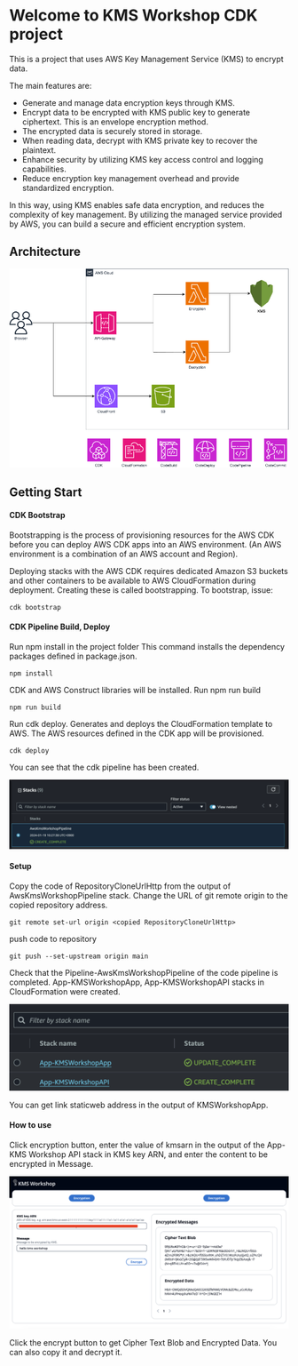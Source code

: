 # Welcome to KMS Workshop CDK project

This is a project that uses AWS Key Management Service (KMS) to encrypt data.

The main features are:

- Generate and manage data encryption keys through KMS.
- Encrypt data to be encrypted with KMS public key to generate ciphertext. This is an envelope encryption method.
- The encrypted data is securely stored in storage.
- When reading data, decrypt with KMS private key to recover the plaintext.
- Enhance security by utilizing KMS key access control and logging capabilities.
- Reduce encryption key management overhead and provide standardized encryption.

In this way, using KMS enables safe data encryption, and reduces the complexity of key management. By utilizing the managed service provided by AWS, you can build a secure and efficient encryption system.

## Architecture

![architecture](./resources/kmsworkshop.png)

## Getting Start

#### CDK Bootstrap

Bootstrapping is the process of provisioning resources for the AWS CDK before you can deploy AWS CDK apps into an AWS environment. (An AWS environment is a combination of an AWS account and Region).

Deploying stacks with the AWS CDK requires dedicated Amazon S3 buckets and other containers to be available to AWS CloudFormation during deployment. Creating these is called bootstrapping. To bootstrap, issue:

```
cdk bootstrap
```

#### CDK Pipeline Build, Deploy

Run npm install in the project folder
This command installs the dependency packages defined in package.json.

```
npm install
```

CDK and AWS Construct libraries will be installed.
Run npm run build

```
npm run build
```

Run cdk deploy. Generates and deploys the CloudFormation template to AWS.
The AWS resources defined in the CDK app will be provisioned.

```
cdk deploy
```

You can see that the cdk pipeline has been created.

![stack](./resources/kmspipeline.png)

#### Setup

Copy the code of RepositoryCloneUrlHttp from the output of AwsKmsWorkshopPipeline stack. Change the URL of git remote origin to the copied repository address.

```
git remote set-url origin <copied RepositoryCloneUrlHttp>
```

push code to repository

```
git push --set-upstream origin main
```

Check that the Pipeline-AwsKmsWorkshopPipeline of the code pipeline is completed.
App-KMSWorkshopApp, App-KMSWorkshopAPI stacks in CloudFormation were created.

![stack](./resources/kmsworkshop-cloudformation-stack.png)

You can get link staticweb address in the output of KMSWorkshopApp.

#### How to use

Click encryption button, enter the value of kmsarn in the output of the App-KMS Workshop API stack in KMS key ARN, and enter the content to be encrypted in Message.

![page](./resources/kmsworkshop-page.png)

Click the encrypt button to get Cipher Text Blob and Encrypted Data. You can also copy it and decrypt it.

